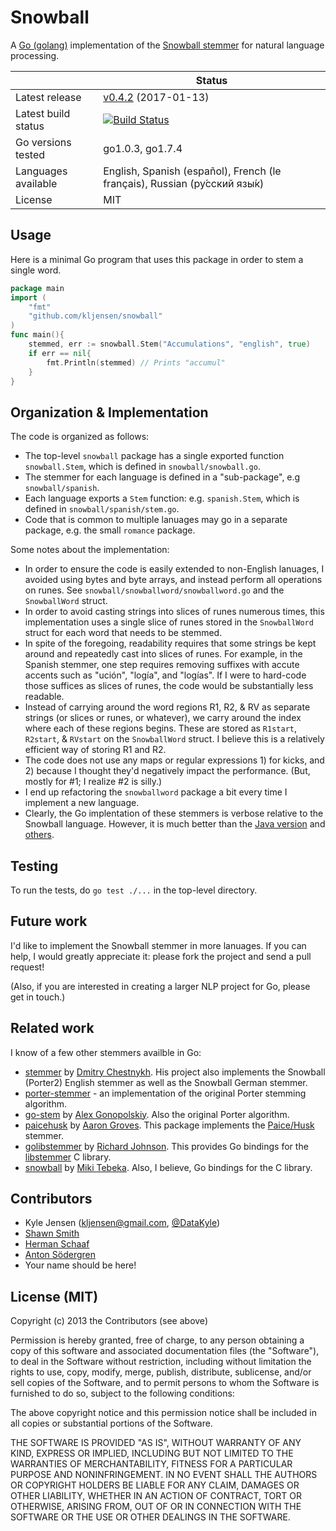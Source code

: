 Snowball
========


A [Go (golang)](http://golang.org) implementation of the
[Snowball stemmer](http://snowball.tartarus.org/)
for natural language processing.



|                      |  Status                   |
| -------------------- | ------------------------- |
| Latest release       |  [v0.4.2](https://github.com/kljensen/snowball/tags) (2017-01-13) |
| Latest build status  |  [![Build Status](https://travis-ci.org/kljensen/snowball.png)](https://travis-ci.org/kljensen/snowball)
| Go versions tested   |  go1.0.3, go1.7.4                 |
| Languages available  |  English, Spanish (español), French (le français), Russian (ру́сский язы́к)|
| License              |  MIT                      |


## Usage


Here is a minimal Go program that uses this package in order
to stem a single word.

```go
package main
import (
	"fmt"
	"github.com/kljensen/snowball"
)
func main(){
	stemmed, err := snowball.Stem("Accumulations", "english", true)
	if err == nil{
		fmt.Println(stemmed) // Prints "accumul"
	}
}
```


## Organization & Implementation

The code is organized as follows:

* The top-level `snowball` package has a single exported function `snowball.Stem`,
  which is defined in `snowball/snowball.go`.
* The stemmer for each language is defined in a "sub-package", e.g `snowball/spanish`.
* Each language exports a `Stem` function: e.g. `spanish.Stem`,
  which is defined in `snowball/spanish/stem.go`.
* Code that is common to multiple lanuages may go in a separate package,
  e.g. the small `romance` package.

Some notes about the implementation:

* In order to ensure the code is easily extended to non-English lanuages,
  I avoided using bytes and byte arrays, and instead perform all operations
  on runes.  See `snowball/snowballword/snowballword.go` and the
  `SnowballWord` struct.
* In order to avoid casting strings into slices of runes numerous times,
  this implementation uses a single slice of runes stored in the `SnowballWord`
  struct for each word that needs to be stemmed.
* In spite of the foregoing, readability requires that some strings be
  kept around and repeatedly cast into slices of runes.  For example,
  in the Spanish stemmer, one step requires removing suffixes with accute
  accents such as "ución", "logía", and "logías".  If I were to hard-code those
  suffices as slices of runes, the code would be substantially less readable.
* Instead of carrying around the word regions R1, R2, & RV as separate strings
  (or slices or runes, or whatever), we carry around the index where each of
  these regions begins.  These are stored as `R1start`, `R2start`, & `RVstart`
  on the `SnowballWord` struct. I believe this is a relatively efficient way of
  storing R1 and R2.
* The code does not use any maps or regular expressions 1) for kicks, and 2) because
  I thought they'd negatively impact the performance. (But, mostly for #1; I realize
  #2 is silly.)
* I end up refactoring the `snowballword` package a bit every time I implement a
  new language.
* Clearly, the Go implentation of these stemmers is verbose relative to the
  Snowball language.  However, it is much better than the
  [Java version](https://github.com/weavejester/snowball-stemmer/blob/master/src/java/org/tartarus/snowball/ext/frenchStemmer.java)
  and [others](https://github.com/patch/lingua-stem-unine-pm5/blob/master/src/frenchStemmerPlus.txt).

## Testing

To run the tests, do `go test ./...` in the top-level directory.

## Future work

I'd like to implement the Snowball stemmer in more lanuages.
If you can help, I would greatly appreciate it: please fork the project and send
a pull request!

(Also, if you are interested in creating a larger NLP project for Go, please get in touch.)

## Related work

I know of a few other stemmers availble in Go:

* [stemmer](https://github.com/dchest/stemmer) by [Dmitry Chestnykh](https://github.com/dchest).
  His project also
  implements the Snowball (Porter2) English stemmer as well as the Snowball German stemmer.
* [porter-stemmer](https://github.com/a2800276/porter-stemmer.go) - an implementation of the
  original Porter stemming algorithm.
* [go-stem](https://github.com/agonopol/go-stem) by [Alex Gonopolskiy](https://github.com/agonopol).
  Also the original Porter algorithm.
* [paicehusk](https://github.com/Rookii/paicehusk) by [Aaron Groves](https://github.com/rookii).
  This package implements the
  [Paice/Husk](http://www.comp.lancs.ac.uk/computing/research/stemming/)
  stemmer.
* [golibstemmer](https://github.com/rjohnsondev/golibstemmer)
  by [Richard Johnson](https://github.com/rjohnsondev).  This provides Go bindings for the
  [libstemmer](http://snowball.tartarus.org/download.php) C library.
* [snowball](https://bitbucket.org/tebeka/snowball) by [Miki Tebeka](http://web.mikitebeka.com/).
  Also, I believe, Go bindings for the C library.

## Contributors

* Kyle Jensen (kljensen@gmail.com, [@DataKyle](http://twitter.com/datakyle))
* [Shawn Smith](https://github.com/shawnps)
* [Herman Schaaf](https://github.com/hermanschaaf)
* [Anton Södergren](https://github.com/AAAton)
* Your name should be here!


## License (MIT)

Copyright (c) 2013 the Contributors (see above)

Permission is hereby granted, free of charge, to any person obtaining
a copy of this software and associated documentation files (the
"Software"), to deal in the Software without restriction, including
without limitation the rights to use, copy, modify, merge, publish,
distribute, sublicense, and/or sell copies of the Software, and to
permit persons to whom the Software is furnished to do so, subject to
the following conditions:

The above copyright notice and this permission notice shall be
included in all copies or substantial portions of the Software.

THE SOFTWARE IS PROVIDED "AS IS", WITHOUT WARRANTY OF ANY KIND,
EXPRESS OR IMPLIED, INCLUDING BUT NOT LIMITED TO THE WARRANTIES OF
MERCHANTABILITY, FITNESS FOR A PARTICULAR PURPOSE AND NONINFRINGEMENT.
IN NO EVENT SHALL THE AUTHORS OR COPYRIGHT HOLDERS BE LIABLE FOR ANY
CLAIM, DAMAGES OR OTHER LIABILITY, WHETHER IN AN ACTION OF CONTRACT,
TORT OR OTHERWISE, ARISING FROM, OUT OF OR IN CONNECTION WITH THE
SOFTWARE OR THE USE OR OTHER DEALINGS IN THE SOFTWARE.
